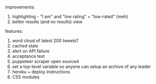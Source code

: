 improvements:
1. highlighting - "I am" and  "low rating" + "low-rated" (meh)
2. better results (and no results) view

features:
1. word cloud of latest 200 tweets?
2. cached stats
3. alert on API failure
4. acceptance test
5. puppeteer scraper open sourced
6. set a top-level variable so anyone can setup an archive of any leader
7. heroku + deploy instructions
8. CSS modules
